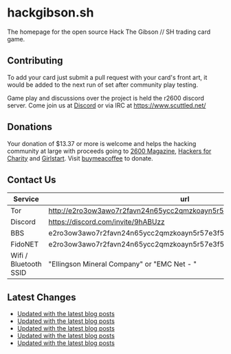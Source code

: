 # hackgibson.sh
The homepage for the open source Hack The Gibson // SH trading card game.


## Contributing

To add your card just submit a pull request with your card's front art, it would be added to the next run of set after community play testing.

Game play and discussions over the project is held the r2600 discord server. Come join us at [Discord](https://discord.com/invite/9hABUzz) or via IRC at https://www.scuttled.net/


## Donations

Your donation of $13.37 or more is welcome and helps the hacking community at large with proceeds going to [2600 Magazine](https://2600.com/), [Hackers for Charity](https://hackersforcharity.org) and [Girlstart](https://girlstart.org).  Visit [buymeacoffee](https://www.buymeacoffee.com/hackgibson.sh) to donate.


## Contact Us

Service | url
-|-
Tor | http://e2ro3ow3awo7r2favn24n65ycc2qmzkoayn5r57e3f56nvjwdcgg32ad.onion
Discord | https://discord.com/invite/9hABUzz
BBS | e2ro3ow3awo7r2favn24n65ycc2qmzkoayn5r57e3f56nvjwdcgg32ad.onion:23
FidoNET | e2ro3ow3awo7r2favn24n65ycc2qmzkoayn5r57e3f56nvjwdcgg32ad.onion:24554
Wifi / Bluetooth SSID | "Ellingson Mineral Company" or "EMC Net - <fidonet address>"

## Latest Changes
<!-- BLOG-POST-LIST:START -->
- [Updated with the latest blog posts](https://github.com/DFW2600/hackgibson.sh/commit/e4b03fd350b40d4a1243ad5dce5b7fc674d368f1)
- [Updated with the latest blog posts](https://github.com/DFW2600/hackgibson.sh/commit/d0f3758705fb116513df4fc8a929d19e03e2dad2)
- [Updated with the latest blog posts](https://github.com/DFW2600/hackgibson.sh/commit/e20ea03d7ceae7b5ed31b8050568cb36084fa781)
- [Updated with the latest blog posts](https://github.com/DFW2600/hackgibson.sh/commit/874b00c6fb96209c420191b5e68d29d5778372cf)
- [Updated with the latest blog posts](https://github.com/DFW2600/hackgibson.sh/commit/bb9f7b51a5e9b438b31f45e479a979360948ab1d)
<!-- BLOG-POST-LIST:END -->
